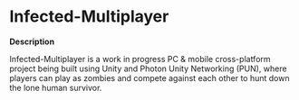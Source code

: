 # Infected-Multiplayer

**Description**

Infected-Multiplayer is a work in progress PC & mobile cross-platform project being built using Unity and Photon Unity Networking (PUN),
where players can play as zombies and compete against each other to hunt down the lone human survivor.
 
